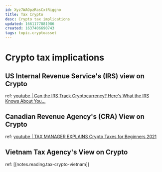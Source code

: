 ```yaml
---
id: Xyz7WAOpzRasCxtRiggno
title: Tax Crypto
desc: Crypto tax implications
updated: 1661177881986
created: 1637406690743
tags: topic.cryptoasset
---
```

# Crypto tax implications

## US Internal Revenue Service's (IRS) view on Crypto

ref: [youtube | Can the IRS Track Cryptocurrency? Here's What the IRS Knows About You...](https://www.youtube.com/watch?v=csQBw-ALygM)

## Canadian Revenue Agency's (CRA) View on Crypto

ref: [youtube | TAX MANAGER EXPLAINS Crypto Taxes for Beginners 2021](https://www.youtube.com/watch?v=cX4exvkK8ZU)

## Vietnam Tax Agency's View on Crypto

ref: [[notes.reading.tax-crypto-vietnam]]

